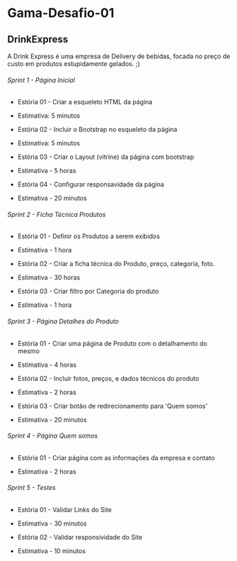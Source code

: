 # Gama-Desafio-01

## DrinkExpress
A Drink Express é uma empresa de Delivery de bebidas, focada no preço de custo em produtos estupidamente gelados. ;)


###### Sprint 1 - Página Inicial
* Estória 01 - Criar a esqueleto HTML da página
- Estimativa: 5 minutos
* Estória 02 - Incluir o Bootstrap no esqueleto da página
- Estimativa: 5 minutos
* Estória 03 - Criar o Layout (vitrine) da página com bootstrap
- Estimativa - 5 horas
* Estória 04 - Configurar responsavidade da página
- Estimativa - 20 minutos

###### Sprint 2 - Ficha Técnica Produtos
* Estória 01 - Definir os Produtos a serem exibidos
- Estimativa - 1 hora
* Estória 02 - Criar a ficha técnica do Produto, preço, categoria, foto. 
- Estimativa - 30 horas
* Estória 03 - Criar filtro por Categoria do produto
- Estimativa - 1 hora


###### Sprint 3 - Página Detalhes do Produto
* Estória 01 - Criar uma página de Produto com o detalhamento do mesmo
- Estimativa - 4 horas
* Estória 02 - Incluir fotos, preços, e dados técnicos do produto
- Estimativa - 2 horas
* Estória 03 - Criar botão de redirecionamento para 'Quem somos'
- Estimativa - 20 minutos

###### Sprint 4 - Página Quem somos
* Estória 01 - Criar página com as informações da empresa e contato
- Estimativa - 2 horas

###### Sprint 5 - Testes
* Estória 01 - Validar Links do Site
- Estimativa - 30 minutos
* Estória 02 - Validar responsividade do Site
- Estimativa - 10 minutos


